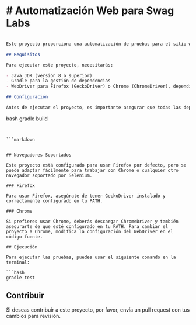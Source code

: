 <h1># Automatización Web para Swag Labs</h1>

```markdown

Este proyecto proporciona una automatización de pruebas para el sitio web [Swag Labs](https://www.saucedemo.com/) utilizando Selenium WebDriver. El objetivo principal es automatizar el proceso de inicio de sesión y la funcionalidad de agregar productos al carrito de compra.

## Requisitos

Para ejecutar este proyecto, necesitarás:

- Java JDK (versión 8 o superior)
- Gradle para la gestión de dependencias
- WebDriver para Firefox (GeckoDriver) o Chrome (ChromeDriver), dependiendo del navegador que prefieras usar.

## Configuración

Antes de ejecutar el proyecto, es importante asegurar que todas las dependencias estén actualizadas. Esto se puede hacer ejecutando el siguiente comando en la terminal:

```
bash
gradle build
```


```markdown


## Navegadores Soportados

Este proyecto está configurado para usar Firefox por defecto, pero se puede adaptar fácilmente para trabajar con Chrome o cualquier otro navegador soportado por Selenium.

### Firefox

Para usar Firefox, asegúrate de tener GeckoDriver instalado y correctamente configurado en tu PATH.

### Chrome

Si prefieres usar Chrome, deberás descargar ChromeDriver y también asegurarte de que esté configurado en tu PATH. Para cambiar el proyecto a Chrome, modifica la configuración del WebDriver en el código fuente.

## Ejecución

Para ejecutar las pruebas, puedes usar el siguiente comando en la terminal:

```bash
gradle test
```

## Contribuir

Si deseas contribuir a este proyecto, por favor, envía un pull request con tus cambios para revisión.


```
```
